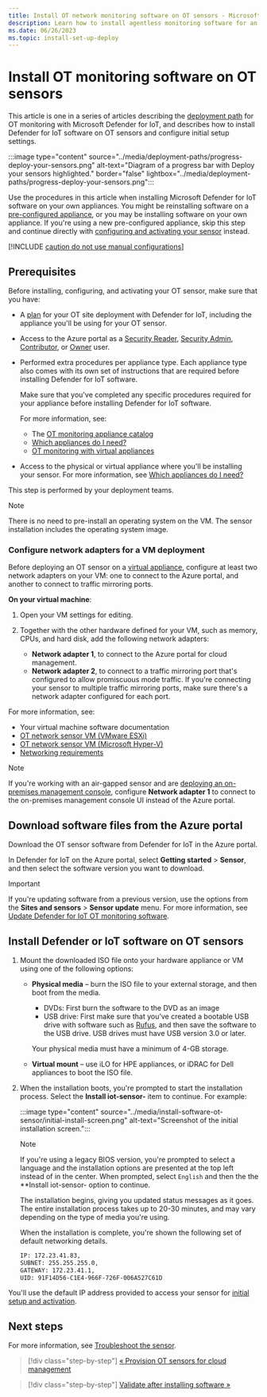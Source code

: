 ```yaml
---
title: Install OT network monitoring software on OT sensors - Microsoft Defender for IoT
description: Learn how to install agentless monitoring software for an OT sensor for Microsoft Defender for IoT. Use this article if you've chosen to install software on your own appliances or when reinstalling software on a pre-configured appliance.
ms.date: 06/26/2023
ms.topic: install-set-up-deploy
---
```


# Install OT monitoring software on OT sensors

This article is one in a series of articles describing the [deployment path](../ot-deploy/ot-deploy-path.md) for OT monitoring with Microsoft Defender for IoT, and describes how to install Defender for IoT software on OT sensors and configure initial setup settings.

:::image type="content" source="../media/deployment-paths/progress-deploy-your-sensors.png" alt-text="Diagram of a progress bar with Deploy your sensors highlighted." border="false" lightbox="../media/deployment-paths/progress-deploy-your-sensors.png":::

Use the procedures in this article when installing Microsoft Defender for IoT software on your own appliances. You might be reinstalling software on a [pre-configured appliance](../ot-pre-configured-appliances.md), or you may be installing software on your own appliance. If you're using a new pre-configured appliance, skip this step and continue directly with [configuring and activating your sensor](activate-deploy-sensor.md) instead.

[!INCLUDE [caution do not use manual configurations](../includes/caution-manual-configurations.md)]


## Prerequisites

Before installing, configuring, and activating your OT sensor, make sure that you have:

- A [plan](../best-practices/plan-prepare-deploy.md) for your OT site deployment with Defender for IoT, including the appliance you'll be using for your OT sensor.

- Access to the Azure portal as a [Security Reader](../../../role-based-access-control/built-in-roles.md#security-reader), [Security Admin](../../../role-based-access-control/built-in-roles.md#security-admin), [Contributor](../../../role-based-access-control/built-in-roles.md#contributor), or [Owner](../../../role-based-access-control/built-in-roles.md#owner) user.

- Performed extra procedures per appliance type. Each appliance type also comes with its own set of instructions that are required before installing Defender for IoT software.

    Make sure that you've completed any specific procedures required for your appliance before installing Defender for IoT software.

    For more information, see:

    - The [OT monitoring appliance catalog](../appliance-catalog/index.yml)
    - [Which appliances do I need?](../ot-appliance-sizing.md)
    - [OT monitoring with virtual appliances](../ot-virtual-appliances.md)

- Access to the physical or virtual appliance where you'll be installing your sensor. For more information, see [Which appliances do I need?](../ot-appliance-sizing.md)

This step is performed by your deployment teams.

> [!NOTE]
> There is no need to pre-install an operating system on the VM. The sensor installation includes the operating system image.

### Configure network adapters for a VM deployment

Before deploying an OT sensor on a [virtual appliance](../ot-virtual-appliances.md), configure at least two network adapters on your VM: one to connect to the Azure portal, and another to connect to traffic mirroring ports.

**On your virtual machine**:

1. Open your VM settings for editing.

1. Together with the other hardware defined for your VM, such as memory, CPUs, and hard disk, add the following network adapters:

    - **Network adapter 1**, to connect to the Azure portal for cloud management.
    - **Network adapter 2**, to connect to a traffic mirroring port that's configured to allow promiscuous mode traffic. If you're connecting your sensor to multiple traffic mirroring ports, make sure there's a network adapter configured for each port.

For more information, see:

- Your virtual machine software documentation
- [OT network sensor VM (VMware ESXi)](../appliance-catalog/virtual-sensor-vmware.md)
- [OT network sensor VM (Microsoft Hyper-V)](../appliance-catalog/virtual-sensor-hyper-v.md)
- [Networking requirements](../networking-requirements.md)

> [!NOTE]
> If you're working with an air-gapped sensor and are [deploying an on-premises management console](air-gapped-deploy.md), configure **Network adapter 1** to connect to the on-premises management console UI instead of the Azure portal.
>


## Download software files from the Azure portal

Download the OT sensor software from Defender for IoT in the Azure portal.

In Defender for IoT on the Azure portal, select **Getting started** > **Sensor**, and then select the software version you want to download.

> [!IMPORTANT]
> If you're updating software from a previous version, use the options from the **Sites and sensors** > **Sensor update** menu. For more information, see [Update Defender for IoT OT monitoring software](../update-ot-software.md).

## Install Defender or IoT software on OT sensors

1. Mount the downloaded ISO file onto your hardware appliance or VM using one of the following options:

    - **Physical media** – burn the ISO file to your external storage, and then boot from the media.

        - DVDs: First burn the software to the DVD as an image
        - USB drive: First make sure that you’ve created a bootable USB drive with software such as [Rufus](https://rufus.ie/en/), and then save the software to the USB drive. USB drives must have USB version 3.0 or later.

        Your physical media must have a minimum of 4-GB storage.

    - **Virtual mount** – use iLO for HPE appliances, or iDRAC for Dell appliances to boot the ISO file.

1. When the installation boots, you're prompted to start the installation process. Select the **Install iot-sensor-<version number>** item to continue. For example:

    :::image type="content" source="../media/install-software-ot-sensor/initial-install-screen.png" alt-text="Screenshot of the initial installation screen.":::

    > [!NOTE]
    > If you're using a legacy BIOS version, you're prompted to select a language and the installation options are presented at the top left instead of in the center. When prompted, select `English` and then the the **Install iot-sensor-<version number> option to continue.

    The installation begins, giving you updated status messages as it goes. The entire installation process takes up to 20-30 minutes, and may vary depending on the type of media you're using.

    When the installation is complete, you're shown the following set of default networking details.

    ```bash
    IP: 172.23.41.83,
    SUBNET: 255.255.255.0,
    GATEWAY: 172.23.41.1,
    UID: 91F14D56-C1E4-966F-726F-006A527C61D
    ```

You'll use the default IP address provided to access your sensor for [initial setup and activation](activate-deploy-sensor.md).


## Next steps

For more information, see [Troubleshoot the sensor](../how-to-troubleshoot-sensor.md).

> [!div class="step-by-step"]
> [« Provision OT sensors for cloud management](provision-cloud-management.md)

> [!div class="step-by-step"]
> [Validate after installing software »](post-install-validation-ot-software.md)
